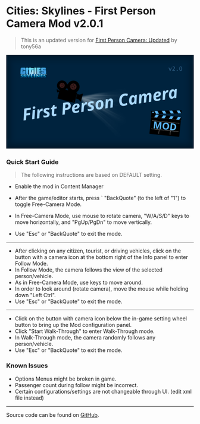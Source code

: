 # Cities: Skylines - First Person Camera Mod v2.0.1

> This is an updated version for [First Person Camera: Updated](https://steamcommunity.com/sharedfiles/filedetails/?id=650805785) by tony56a

![First Person Camera mod banner](/images/banner.svg)

### Quick Start Guide 
> The following instructions are based on DEFAULT setting.
- Enable the mod in Content Manager

 
- After the game/editor starts, press \` "BackQuote" (to the left of "1") to toggle Free-Camera Mode.
- In Free-Camera Mode, use mouse to rotate camera, "W/A/S/D" keys to move horizontally, and "PgUp/PgDn" to move vertically.
- Use "Esc" or "BackQuote" to exit the mode.

---
- After clicking on any citizen, tourist, or driving vehicles, click on the button with a camera icon at the bottom right of the Info panel to enter Follow Mode.
- In Follow Mode, the camera follows the view of the selected person/vehicle.
- As in Free-Camera Mode, use keys to move around.
- In order to look around (rotate camera), move the mouse while holding down "Left Ctrl".
- Use "Esc" or "BackQuote" to exit the mode.

---
- Click on the button with camera icon below the in-game setting wheel button to bring up the Mod configuration panel.
- Click "Start Walk-Through" to enter Walk-Through mode.
- In Walk-Through mode, the camera randomly follows any person/vehicle.
- Use "Esc" or "BackQuote" to exit the mode.

### Known Issues
- Options Menus might be broken in game.
- Passenger count during follow might be incorrect.
- Certain configurations/settings are not changeable through UI. (edit xml file instead)
---
Source code can be found on [GitHub](https://github.com/Asu4ni/CitiesSkylines-FPSCamera).
